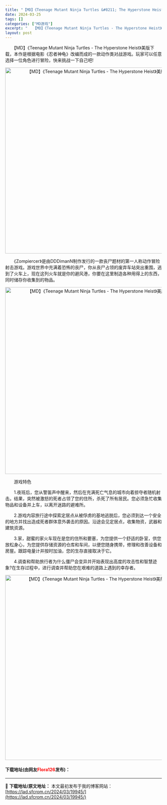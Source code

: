```yaml
---
title: "【MD】《Teenage Mutant Ninja Turtles &#8211; The Hyperstone Heist》美版下载"
date: 2024-03-25
tags: []
categories: ["MD游戏"]
excerpt: "　　【MD】《Teenage Mutant Ninja Turtles - The Hyperstone Heist》美版下载，本作是根据电影《忍者神龟》改编而成的一款动作类对战游戏。玩家可以任意选择一位角色进行冒险，快来挑战一下自己吧! 　　《Zompiercer》是由DDDimanN制作发行的一&hellip;"
layout: post
---
```


 <p>　　【MD】《Teenage Mutant Ninja Turtles - The Hyperstone Heist》美版下载，本作是根据电影《忍者神龟》改编而成的一款动作类对战游戏。玩家可以任意选择一位角色进行冒险，快来挑战一下自己吧!</p> <p align="center"><img align="" border="0" src="https://lad.sfcrom.cn/wp-content/uploads/2024/03/20240325_6601149884296.png" width="597" alt="【MD】《Teenage Mutant Ninja Turtles - The Hyperstone Heist》美版下载" /></p> <p>　　《Zompiercer》是由DDDimanN制作发行的一款丧尸题材的第一人称动作冒险射击游戏。游戏世界中充满着恐怖的丧尸，你从丧尸占领的废弃车站突出重围，逃到了火车上，现在这列火车就是你的避风港，你要在这里制造各种用得上的东西，同时储存你收集到的物品。</p> <p align="center"><img align="" border="0" src="https://lad.sfcrom.cn/wp-content/uploads/2024/03/20240325_66011499dd899.png" width="600" alt="【MD】《Teenage Mutant Ninja Turtles - The Hyperstone Heist》美版下载" /></p> <p>　　游戏特色</p> <p>　　1.夜班后，您从警笛声中醒来，然后在充满死亡气息的城市向着掠夺者随机射击。结果，突然被激怒的死者占领了您的住所，杀死了所有居民。您必须急忙收集物品和设备并上车，以离开迷路的避难所。</p> <p>　　2.游戏内容旅行途中探索定居点从被俘虏的基地逃脱后，您必须到达一个安全的地方并找出造成死者群体意外袭击的原因。沿途会见定居点，收集物资，武器和建筑资源。</p> <p>　　3.家，甜蜜的家火车现在是您的住所和要塞，为您提供一个舒适的卧室，供您放松身心，为您提供存储资源的仓库和车间，以便您随身携带，修理和改善设备和房屋。跟踪电量计并按时加油，您的生存直接取决于它。</p> <p>　　4.调查和帮助旅行者为什么僵尸会变异并开始表现出高度的攻击性和智慧迹象?在生存过程中，进行调查并帮助您在艰难的道路上遇到的幸存者。</p> <p align="center"><img align="" border="0" src="https://lad.sfcrom.cn/wp-content/uploads/2024/03/20240325_6601149ad6322.png" width="594" alt="【MD】《Teenage Mutant Ninja Turtles - The Hyperstone Heist》美版下载" /></p> <p><h4>下载地址(由网友<font color="red">Flora126</font>发布)：</h4></p> 

---
📖 **下载地址/原文地址：** 本文最初发布于我的博客网站：[https://lad.sfcrom.cn/2024/03/19945/](https://lad.sfcrom.cn/2024/03/19945/)
